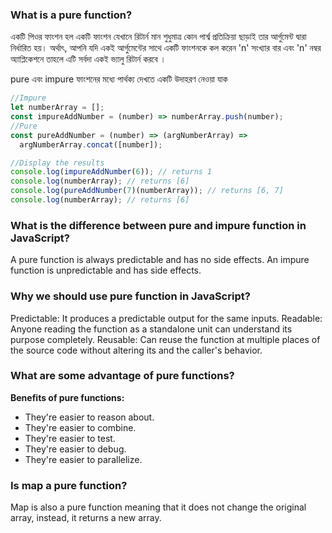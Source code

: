 ### What is a pure function?

একটি পিওর ফাংশন হল একটি ফাংশন যেখানে রিটার্ন মান শুধুমাত্র কোন পার্শ্ব প্রতিক্রিয়া ছাড়াই তার আর্গুমেন্ট দ্বারা নির্ধারিত হয়। অর্থাৎ, আপনি যদি একই আর্গুমেন্টের সাথে একটি ফাংশনকে কল করেন 'n' সংখ্যার বার এবং 'n' নম্বর অ্যাপ্লিকেশনে তাহলে এটি সর্বদা একই ভ্যালু রিটার্ন করবে ।

pure এবং impure ফাংশনের মধ্যে পার্থক্য দেখতে একটি উদাহরণ নেওয়া যাক

```js
//Impure
let numberArray = [];
const impureAddNumber = (number) => numberArray.push(number);
//Pure
const pureAddNumber = (number) => (argNumberArray) =>
  argNumberArray.concat([number]);

//Display the results
console.log(impureAddNumber(6)); // returns 1
console.log(numberArray); // returns [6]
console.log(pureAddNumber(7)(numberArray)); // returns [6, 7]
console.log(numberArray); // returns [6]
```

### What is the difference between pure and impure function in JavaScript?

A pure function is always predictable and has no side effects. An impure function is unpredictable and has side effects.

### Why we should use pure function in JavaScript?

Predictable: It produces a predictable output for the same inputs. Readable: Anyone reading the function as a standalone unit can understand its purpose completely. Reusable: Can reuse the function at multiple places of the source code without altering its and the caller's behavior.

### What are some advantage of pure functions?

**Benefits of pure functions:**

- They're easier to reason about.
- They're easier to combine.
- They're easier to test.
- They're easier to debug.
- They're easier to parallelize.

### Is map a pure function?

Map is also a pure function meaning that it does not change the original array, instead, it returns a new array.
